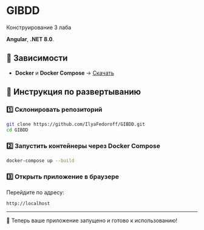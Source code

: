 # GIBDD
Конструирование 3 лаба

**Angular**, **.NET 8.0**.

## 📌 Зависимости
- **Docker** и **Docker Compose** → [Скачать](https://www.docker.com/products/docker-desktop/)


## 🚀 Инструкция по развертыванию


### 1️⃣ Склонировать репозиторий
```bash
git clone https://github.com/IlyaFedoroff/GIBDD.git
cd GIBDD
```

### 2️⃣ Запустить контейнеры через Docker Compose
```bash
docker-compose up --build
```

### 3️⃣ Открыть приложение в браузере
Перейдите по адресу:
```
http://localhost
```

---
🎉 Теперь ваше приложение запущено и готово к использованию!

